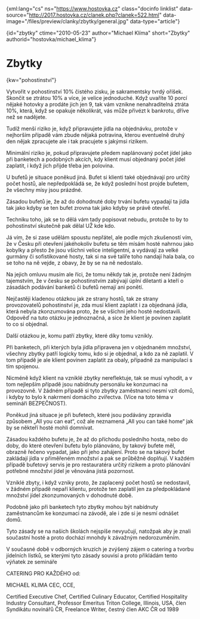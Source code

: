 
{xml:lang="cs" ns="https://www.hostovka.cz" class="docinfo linklist" data-source="http://2017.hostovka.cz/clanek.php?clanek=522.html" data-image="/files/preview/clanky/zbytky/general.jpg" data-type="article"}

{id="zbytky" ctime="2010-05-23" author="Michael Klíma" short="Zbytky" authorid="hostovka/michael_klima"}

# Zbytky

{kw="pohostinství"}

Vytvořit v pohostinství 10% čistého zisku, je sakramentsky tvrdý oříšek. Skončit se ztrátou 10% a více, je velice jednoduché. Když uvaříte 10 porcí nějaké hotovky a prodáte jich jen 9, tak vám vznikne nenahraditelná ztráta 10%, která, když se opakuje několikrát, vás může přivézt k bankrotu, dříve než se nadějete.

Tudíž menší riziko je, když připravujete jídla na objednávku, protože v nejhorším případě vám zbude nějaká potravina, kterou eventuelně druhý den nějak zpracujete ale i tak pracujete s jakýmsi rizikem.

Minimální riziko je, pokud připravujete předem naplánovaný počet jídel jako při banketech a podobných akcích, kdy klient musí objednaný počet jídel zaplatit, i když jich přijde třeba jen polovina.

U bufetů je situace poněkud jiná. Bufet si klienti také objednávají pro určitý počet hostů, ale nepředpokládá se, že když poslední host projde bufetem, že všechny mísy jsou prázdné.

Zásadou bufetů je, že až do dohodnuté doby trvání bufetu vypadají ta jídla tak jako kdyby se ten bufet zrovna tak jako kdyby se právě otevřel.

Techniku toho, jak se to dělá vám tady popisovat nebudu, protože to by to pohostinství skutečně pak dělal UŽ kde kdo.

Já vím, že si zase udělám spoustu nepřátel, ale podle mých zkušeností vím, že v Česku při otevření jakéhokoliv bufetu se těm mísám hosté nahrnou jako kobylky a přesto že jsou všichni velice inteligentní, a vydávají za velké gurmány či sofistikované hosty, tak si na své talíře toho nandají hala bala, co se toho na ně vejde, z obavy, že by se na ně nedostalo.

Na jejich omluvu musím ale říci, že tomu někdy tak je, protože není žádným tajemstvím, že v česku se pohostinstvím zabývají úplní diletanti a kteří o zásadách podávání banketů či bufetů nemají ani ponětí.

Nejčastěji kladenou otázkou jak ze strany hostů, tak ze strany provozovatelů pohostinství je, zda musí klient zaplatit i za objednaná jídla, která nebyla zkonzumována proto, že se všichni jeho hosté nedostavili. Odpověď na tuto otázku je jednoznačná, a sice že klient je povinen zaplatit to co si objednal.

Další otázkou je, komu patří zbytky, které díky tomu vznikly.

Při banketech, při kterých byla jídla připravena jen v objednaném množství, všechny zbytky patří logicky tomu, kdo si je objednal, a kdo za ně zaplatil. V tom případě je ale klient povinen zaplatit za obaly, případně za manipulaci s tím spojenou. 

Nicméně když klient na vzniklé zbytky nereflektuje, tak se musí vyhodit, a v tom nejlepším případě jsou nabídnuty personálu ke konzumaci na provozovně. V žádném případě si tyto zbytky zaměstnanci nesmí vzít domů, i kdyby to bylo k nakrmení domácího zvířectva. (Více na toto téma v semináři BEZPEČNOST).

Poněkud jiná situace je při bufetech, které jsou podávány zpravidla způsobem „All you can eat“, což ale neznamená „All you can také home“ jak by se někteří hosté mohli domnívat.

Zásadou každého bufetu je, že až do příchodu posledního hosta, nebo do doby, do které otevření bufetu bylo plánováno, by takový bufete měl, obrazně řečeno vypadat, jako při jeho zahájení. Proto se na takový bufet zakládají jídla v přiměřeném množství a pak se průběžně doplňují. V každém případě bufetový servis je pro restauratéra určitý rizikem a proto plánování potřebné množství jídel je věnována jistá pozornost.

Vzniklé zbyty, i když vzniky proto, že zaplacený počet hostů se nedostavil, v žádném případě nepaří klientu, protože ten zaplatil jen za předpokládané množství jídel zkonzumovaných v dohodnuté době.

Podobně jako při banketech tyto zbytky mohou být nabídnuty zaměstnancům ke konzumaci na závodě, ale i zde si je nesmí odnášet domů.

Tyto zásady se na našich školách nejspíše nevyučují, natožpak aby je znali součastní hosté a proto dochází mnohdy k závažným nedorozuměním.

V současné době v odborných kruzích je zvýšený zájem o catering a tvorbu jídelních lístků, se kterými tyto zásady souvisí a proto přikládám tento výňatek ze semináře

CATERING PRO KAŽDÉHO od:

MICHAEL KLIMA CEC, CCE,

Certified Executive Chef, Certified Culinary Educator, Certified Hospitality Industry Consultant, Professor Emeritus Triton College, Illinois, USA, člen Syndikátu novinářů ČR, Freelance Writer, čestný člen AKC ČR od 1989

